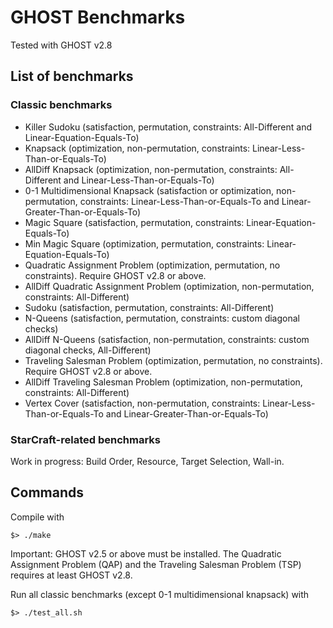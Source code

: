 # GHOST Benchmarks
Tested with GHOST v2.8

## List of benchmarks
### Classic benchmarks
- Killer Sudoku (satisfaction, permutation, constraints: All-Different and Linear-Equation-Equals-To)
- Knapsack (optimization, non-permutation, constraints: Linear-Less-Than-or-Equals-To)
- AllDiff Knapsack (optimization, non-permutation, constraints: All-Different and Linear-Less-Than-or-Equals-To)
- 0-1 Multidimensional Knapsack (satisfaction or optimization, non-permutation, constraints: Linear-Less-Than-or-Equals-To and Linear-Greater-Than-or-Equals-To)
- Magic Square (satisfaction, permutation, constraints: Linear-Equation-Equals-To)
- Min Magic Square (optimization, permutation, constraints: Linear-Equation-Equals-To)
- Quadratic Assignment Problem (optimization, permutation, no constraints). Require GHOST v2.8 or above.
- AllDiff Quadratic Assignment Problem (optimization, non-permutation, constraints: All-Different)
- Sudoku (satisfaction, permutation, constraints: All-Different)
- N-Queens (satisfaction, permutation, constraints: custom diagonal checks)
- AllDiff N-Queens (satisfaction, non-permutation, constraints: custom diagonal checks, All-Different)
- Traveling Salesman Problem (optimization, permutation, no constraints). Require GHOST v2.8 or above.
- AllDiff Traveling Salesman Problem (optimization, non-permutation, constraints: All-Different)
- Vertex Cover (satisfaction, non-permutation, constraints: Linear-Less-Than-or-Equals-To and Linear-Greater-Than-or-Equals-To)

### StarCraft-related benchmarks
Work in progress: Build Order, Resource, Target Selection, Wall-in.

## Commands

Compile with
```shell
$> ./make
```
Important: GHOST v2.5 or above must be installed. The Quadratic Assignment Problem (QAP) and the Traveling Salesman Problem (TSP) requires at least GHOST v2.8.

Run all classic benchmarks (except 0-1 multidimensional knapsack) with
```shell
$> ./test_all.sh
```
